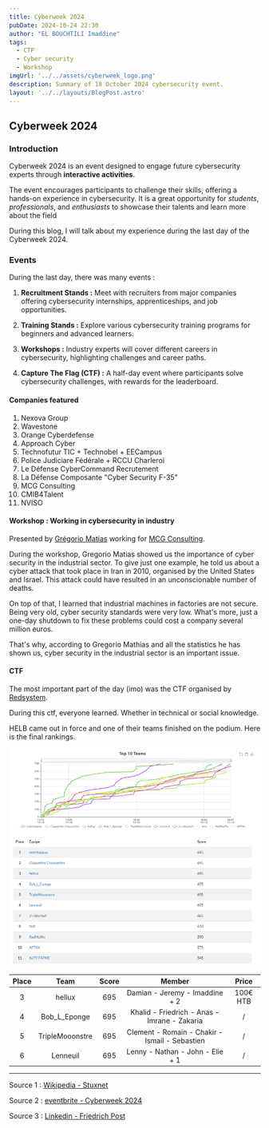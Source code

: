```yaml
---
title: Cyberweek 2024
pubDate: 2024-10-24 22:30
author: "EL BOUCHTILI Imaddine"
tags:  
  - CTF
  - Cyber security
  - Workshop
imgUrl: '../../assets/cyberweek_logo.png'
description: Summary of 18 October 2024 cybersecurity event.
layout: '../../layouts/BlogPost.astro'
---
```


## Cyberweek 2024

### Introduction
Cyberweek 2024 is an event designed to engage future cybersecurity experts through **interactive activities**.

The event encourages participants to challenge their skills, offering a hands-on experience in cybersecurity. It is a great opportunity for *students*, *professionals*, and *enthusiasts* to showcase their talents and learn more about the field

During this blog, I will talk about my experience during the last day of the Cyberweek 2024.

### Events
During the last day, there was many events :

1. **Recruitment Stands :** Meet with recruiters from major companies offering cybersecurity internships, apprenticeships, and job opportunities.

2. **Training Stands :** Explore various cybersecurity training programs for beginners and advanced learners.

3. **Workshops :** Industry experts will cover different careers in cybersecurity, highlighting challenges and career paths.

4. **Capture The Flag (CTF) :** A half-day event where participants solve cybersecurity challenges, with rewards for the leaderboard.

#### Companies featured
1. Nexova Group
2. Wavestone
3. Orange Cyberdefense
4. Approach Cyber
5. Technofutur TIC + Technobel + EECampus
6. Police Judiciare Fédérale + RCCU Charleroi
7. Le Défense CyberCommand Recrutement
8. La Défense Composante "Cyber Security F-35"
9. MCG Consulting
10. CMIB4Talent
11. NVISO

#### Workshop : Working in cybersecurity in industry
Presented by [Grégorio Matias](https://www.linkedin.com/in/gregorio-matias-009bab49/) working for [MCG Consulting](https://www.mcg.be).

During the workshop, Gregorio Matias showed us the importance of cyber security in the industrial sector.
To give just one example, he told us about a cyber attack that took place in Iran in 2010, organised by the United States and Israel. This attack could have resulted in an unconscionable number of deaths.

On top of that, I learned that industrial machines in factories are not secure. Being very old, cyber security standards were very low. What's more, just a one-day shutdown to fix these problems could cost a company several million euros.

That's why, according to Gregorio Mathias and all the statistics he has shown us, cyber security in the industrial sector is an important issue.

#### CTF
The most important part of the day (imo) was the CTF organised by [Redsystem](redsystem.io).

During this ctf, everyone learned. Whether in technical or social knowledge.

HELB came out in force and one of their teams finished on the podium.
Here is the final rankings.

![leaderboard](../../assets/top10-team-redsytem.png)


| Place         | Team              | Score | Member                                            | Price     |
| :---:         | :---:             | :---: | :---:                                             | :--:      |
| 3             | hellux            | 695   | Damian - Jeremy - Imaddine + 2                    | 100€ HTB  |
| 4             | Bob_L_Eponge      | 695   | Khalid - Friedrich - Anas - Imrane - Zakaria      | /         |
| 5             | TripleMooonstre   | 695   | Clement - Romain - Chakir - Ismail - Sebastien    | /         |
| 6             | Lenneuil          | 695   | Lenny - Nathan - John - Elie + 1                  | /         |

---
Source 1 : [Wikipedia - Stuxnet](https://fr.wikipedia.org/wiki/Stuxnet)

Source 2 : [eventbrite - Cyberweek 2024](https://www.eventbrite.fr/e/cyberweek-2024-les-futurs-experts-en-cybersecurite-a-vous-de-jouer-tickets-979926214687)

Source 3 : [Linkedin - Friedrich Post](https://www.linkedin.com/feed/update/urn:li:activity:7253123652605341696/)